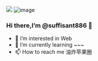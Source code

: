 ![](https://github-readme-stats.vercel.app/api?username=suffisant886&show_icons=true&theme=tokyonight) 
![image](https://gimg2.baidu.com/image_search/src=http%3A%2F%2Fhbimg.b0.upaiyun.com%2Fc71f2244f82c63d98ee2b72f1cfa889865d09ff05e31-1zo4uU_fw658&refer=http%3A%2F%2Fhbimg.b0.upaiyun.com&app=2002&size=f9999,10000&q=a80&n=0&g=0n&fmt=auto?sec=1654874639&t=f9e51a54203cbe2376225f1b42b352dd)
### Hi there,I’m @suffisant886 👋

- 👀 I’m interested in Web
- 🌱 I’m currently learning ~~~
- 📫 How to reach me 油炸苹果圈
<!---
suffisant886/suffisant886 is a ✨ special ✨ repository because its `README.md` (this file) appears on your GitHub profile.
You can click the Preview link to take a look at your changes.
--->
